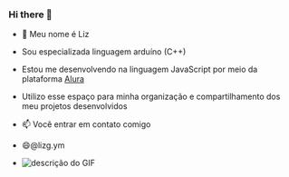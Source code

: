 ### Hi there 👋
- 🔭 Meu nome é Liz
- Sou especializada linguagem arduíno (C++) 
- Estou me desenvolvendo na linguagem JavaScript por meio da plataforma [Alura](https://www.alura.com.br)
- Utilizo esse espaço para minha organização e compartilhamento dos meu projetos desenvolvidos
  
- 📫 Você entrar em contato comigo
- 😄@lizg.ym
- ![descrição do GIF](https://media1.tenor.com/m/iwXHwlY31ecAAAAC/yuji-itadori-suku.gif)
  
